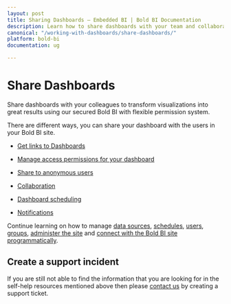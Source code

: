 ```yaml
---
layout: post
title: Sharing Dashboards – Embedded BI | Bold BI Documentation
description: Learn how to share dashboards with your team and collaborate with them through dashboard and widget-level commenting in Bold BI embedded in your application.
canonical: "/working-with-dashboards/share-dashboards/"
platform: bold-bi
documentation: ug

---
```


# Share Dashboards

Share dashboards with your colleagues to transform visualizations into great results using our secured Bold BI with flexible permission system.

There are different ways, you can share your dashboard with the users in your Bold BI site.

* [Get links to Dashboards](/working-with-dashboards/share-dashboards/get-dashboard-link/)

* [Manage access permissions for your dashboard](/managing-resources/manage-permissions/)

* [Share to anonymous users](/working-with-dashboards/share-dashboards/public-dashboards/)

* [Collaboration](/working-with-dashboards/share-dashboards/collaboration/)

* [Dashboard scheduling](/working-with-dashboards/share-dashboards/schedule-dashboards/)

* [Notifications](/working-with-dashboards/share-dashboards/notifications/)

Continue learning on how to manage [data sources](/managing-resources/manage-data-sources/), [schedules](/managing-resources/manage-schedules/), [users](/managing-resources/manage-users/), [groups](/managing-resources/manage-groups/), [administer the site](/site-administration/) and [connect with the Bold BI site programmatically](/server-api-reference/).

## Create a support incident

If you are still not able to find the information that you are looking for in the self-help resources mentioned above then please <a href="https://www.boldbi.com/support" target="_blank">contact us</a> by creating a support ticket.